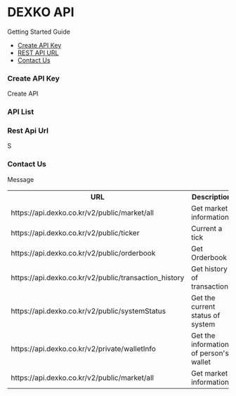 # DEXKO API 

<p>Getting Started Guide</p>
<ul>
<li><a href="#create_key">Create API Key</a></li>
<li><a href="#server_url">REST API URL</a></li>
<li><a href="#contact_us">Contact Us</a></li>
</ul>
<h3 id="create_key">Create API Key</h3>
Create API

<h3>API List</h3>
<table>
  <tr><th>URL</th><th>Description</th></tr>
  <tr><td>https://api.dexko.co.kr/v2/public/market/all</td><td>Get market information</td></tr>
  <tr><td>https://api.dexko.co.kr/v2/public/ticker</td><td>Current a tick</td></tr>
  <tr><td>https://api.dexko.co.kr/v2/public/orderbook</td><td>Get Orderbook</td></tr>
  <tr><td>https://api.dexko.co.kr/v2/public/transaction_history</td><td>Get history of transactions</td></tr>
  <tr><td>https://api.dexko.co.kr/v2/public/systemStatus</td><td>Get the current status of system</td></tr>
  
  
  <tr><td>https://api.dexko.co.kr/v2/private/walletInfo</td><td>Get the information of person's wallet</td></tr>
  <tr><td>https://api.dexko.co.kr/v2/public/market/all</td><td>Get market information</td></tr>


<h3 id="server_url">Rest Api Url</h3>
S

<h3 id="contact_us">Contact Us</h3>
Message
